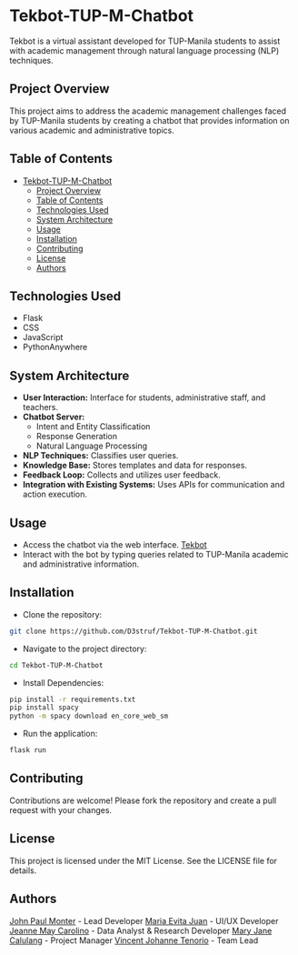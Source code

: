 # Tekbot-TUP-M-Chatbot

Tekbot is a virtual assistant developed for TUP-Manila students to assist with academic management through natural language processing (NLP) techniques.

## Project Overview

This project aims to address the academic management challenges faced by TUP-Manila students by creating a chatbot that provides information on various academic and administrative topics.

## Table of Contents

- [Tekbot-TUP-M-Chatbot](#tekbot-tup-m-chatbot)
  - [Project Overview](#project-overview)
  - [Table of Contents](#table-of-contents)
  - [Technologies Used](#technologies-used)
  - [System Architecture](#system-architecture)
  - [Usage](#usage)
  - [Installation](#installation)
  - [Contributing](#contributing)
  - [License](#license)
  - [Authors](#authors)

## Technologies Used

- Flask
- CSS
- JavaScript
- PythonAnywhere

## System Architecture

- **User Interaction:** Interface for students, administrative staff, and teachers.
- **Chatbot Server:**
  - Intent and Entity Classification
  - Response Generation
  - Natural Language Processing
- **NLP Techniques:** Classifies user queries.
- **Knowledge Base:** Stores templates and data for responses.
- **Feedback Loop:** Collects and utilizes user feedback.
- **Integration with Existing Systems:** Uses APIs for communication and action execution.

## Usage

- Access the chatbot via the web interface. [Tekbot](tekbot.pythonanywhere.com)
- Interact with the bot by typing queries related to TUP-Manila academic and administrative information.

## Installation

- Clone the repository:

``` bash
git clone https://github.com/D3struf/Tekbot-TUP-M-Chatbot.git
```

- Navigate to the project directory:

``` bash
cd Tekbot-TUP-M-Chatbot
```

- Install Dependencies:

``` bash
pip install -r requirements.txt
pip install spacy
python -m spacy download en_core_web_sm
```

- Run the application:

``` bash
flask run
```

## Contributing

Contributions are welcome! Please fork the repository and create a pull request with your changes.

## License

This project is licensed under the MIT License. See the LICENSE file for details.

## Authors

[John Paul Monter](https://github.com/D3struf) - Lead Developer
[Maria Evita Juan](https://github.com/evyjuan) - UI/UX Developer
[Jeanne May Carolino](https://github.com/jeannmaycarolino) - Data Analyst & Research Developer
[Mary Jane Calulang](https://github.com/meri-hane) - Project Manager
[Vincent Johanne Tenorio](https://github.com/Yuhan-BSCS) - Team Lead
